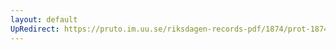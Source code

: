 ```yaml
---
layout: default
UpRedirect: https://pruto.im.uu.se/riksdagen-records-pdf/1874/prot-1874--fk--508/prot-1874--fk--508_007.pdf
---
```

